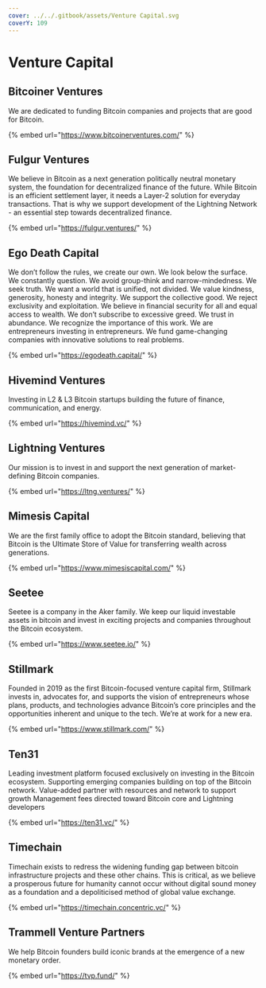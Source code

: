 ```yaml
---
cover: ../../.gitbook/assets/Venture Capital.svg
coverY: 109
---
```


# Venture Capital

## Bitcoiner Ventures

We are dedicated to funding Bitcoin companies and projects that are good for Bitcoin.

{% embed url="https://www.bitcoinerventures.com/" %}

## Fulgur Ventures

We believe in Bitcoin as a next generation politically neutral monetary system, the foundation for decentralized finance of the future. While Bitcoin is an efficient settlement layer, it needs a Layer-2 solution for everyday transactions. That is why we support development of the Lightning Network - an essential step towards decentralized finance.

{% embed url="https://fulgur.ventures/" %}

## Ego Death Capital

We don’t follow the rules, we create our own. We look below the surface. We constantly question. We avoid group-think and narrow-mindedness. We seek truth. We want a world that is unified, not divided. We value kindness, generosity, honesty and integrity. We support the collective good. We reject exclusivity and exploitation. We believe in financial security for all and equal access to wealth. We don’t subscribe to excessive greed. We trust in abundance. We recognize the importance of this work. We are entrepreneurs investing in entrepreneurs. We fund game-changing companies with innovative solutions to real problems.

{% embed url="https://egodeath.capital/" %}

## Hivemind Ventures

Investing in L2 & L3 Bitcoin startups building the future of finance, communication, and energy.

{% embed url="https://hivemind.vc/" %}

## Lightning Ventures

Our mission is to invest in and support the next generation of market-defining Bitcoin companies.

{% embed url="https://ltng.ventures/" %}

## Mimesis Capital

We are the first family office to adopt the Bitcoin standard, believing that Bitcoin is the Ultimate Store of Value for transferring wealth across generations.

{% embed url="https://www.mimesiscapital.com/" %}

## Seetee

Seetee is a company in the Aker family. We keep our liquid investable assets in bitcoin and invest in exciting projects and companies throughout the Bitcoin ecosystem.

{% embed url="https://www.seetee.io/" %}

## Stillmark

Founded in 2019 as the first Bitcoin-focused venture capital firm, Stillmark invests in, advocates for, and supports the vision of entrepreneurs whose plans, products, and technologies advance Bitcoin’s core principles and the opportunities inherent and unique to the tech. We’re at work for a new era.

{% embed url="https://www.stillmark.com/" %}

## Ten31

Leading investment platform focused exclusively on investing in the Bitcoin ecosystem. Supporting emerging companies building on top of the Bitcoin network. Value-added partner with resources and network to support growth Management fees directed toward Bitcoin core and Lightning developers

{% embed url="https://ten31.vc/" %}

## Timechain

Timechain exists to redress the widening funding gap between bitcoin infrastructure projects and these other chains. This is critical, as we believe a prosperous future for humanity cannot occur without digital sound money as a foundation and a depoliticised method of global value exchange.

{% embed url="https://timechain.concentric.vc/" %}

## Trammell Venture Partners

We help Bitcoin founders build iconic brands at the emergence of a new monetary order.

{% embed url="https://tvp.fund/" %}

